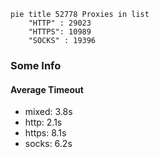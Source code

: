
```mermaid
pie title 52778 Proxies in list
    "HTTP" : 29023
    "HTTPS": 10989
    "SOCKS" : 19396
```

### Some Info
#### Average Timeout

- mixed: 3.8s
- http: 2.1s
- https: 8.1s
- socks: 6.2s